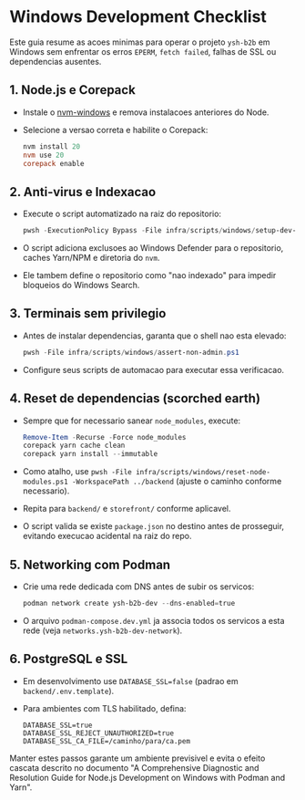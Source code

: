 # Windows Development Checklist

Este guia resume as acoes minimas para operar o projeto `ysh-b2b` em Windows sem enfrentar os erros
`EPERM`, `fetch failed`, falhas de SSL ou dependencias ausentes.

## 1. Node.js e Corepack

- Instale o [nvm-windows](https://github.com/coreybutler/nvm-windows/releases) e remova instalacoes anteriores do Node.
- Selecione a versao correta e habilite o Corepack:

  ```powershell
  nvm install 20
  nvm use 20
  corepack enable
  ```

## 2. Anti-virus e Indexacao

- Execute o script automatizado na raiz do repositorio:

  ```powershell
  pwsh -ExecutionPolicy Bypass -File infra/scripts/windows/setup-dev-environment.ps1
  ```

- O script adiciona exclusoes ao Windows Defender para o repositorio, caches Yarn/NPM e diretoria do `nvm`.
- Ele tambem define o repositorio como "nao indexado" para impedir bloqueios do Windows Search.

## 3. Terminais sem privilegio

- Antes de instalar dependencias, garanta que o shell nao esta elevado:

  ```powershell
  pwsh -File infra/scripts/windows/assert-non-admin.ps1
  ```

- Configure seus scripts de automacao para executar essa verificacao.

## 4. Reset de dependencias (scorched earth)

- Sempre que for necessario sanear `node_modules`, execute:

  ```powershell
  Remove-Item -Recurse -Force node_modules
  corepack yarn cache clean
  corepack yarn install --immutable
  ```

- Como atalho, use `pwsh -File infra/scripts/windows/reset-node-modules.ps1 -WorkspacePath ../backend` (ajuste o caminho conforme necessario).
- Repita para `backend/` e `storefront/` conforme aplicavel.
- O script valida se existe `package.json` no destino antes de prosseguir, evitando execucao acidental na raiz do repo.

## 5. Networking com Podman

- Crie uma rede dedicada com DNS antes de subir os servicos:

  ```powershell
  podman network create ysh-b2b-dev --dns-enabled=true
  ```

- O arquivo `podman-compose.dev.yml` ja associa todos os servicos a esta rede (veja `networks.ysh-b2b-dev-network`).

## 6. PostgreSQL e SSL

- Em desenvolvimento use `DATABASE_SSL=false` (padrao em `backend/.env.template`).
- Para ambientes com TLS habilitado, defina:

  ```text
  DATABASE_SSL=true
  DATABASE_SSL_REJECT_UNAUTHORIZED=true
  DATABASE_SSL_CA_FILE=/caminho/para/ca.pem
  ```

Manter estes passos garante um ambiente previsivel e evita o efeito cascata descrito no documento
"A Comprehensive Diagnostic and Resolution Guide for Node.js Development on Windows with Podman and Yarn".
